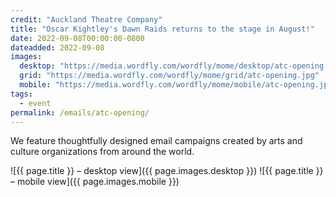 ```yaml
---
credit: "Auckland Theatre Company"
title: "Oscar Kightley's Dawn Raids returns to the stage in August!"
date: 2022-09-08T00:00:00-0800
dateadded: 2022-09-08
images:
  desktop: "https://media.wordfly.com/wordfly/mome/desktop/atc-opening.jpg"
  grid: "https://media.wordfly.com/wordfly/mome/grid/atc-opening.jpg"
  mobile: "https://media.wordfly.com/wordfly/mome/mobile/atc-opening.jpg"
tags:
  - event
permalink: /emails/atc-opening/
---
```

We feature thoughtfully designed email campaigns created by arts and culture organizations from around the world.

![{{ page.title }} – desktop view]({{ page.images.desktop }})
![{{ page.title }} – mobile view]({{ page.images.mobile }})
